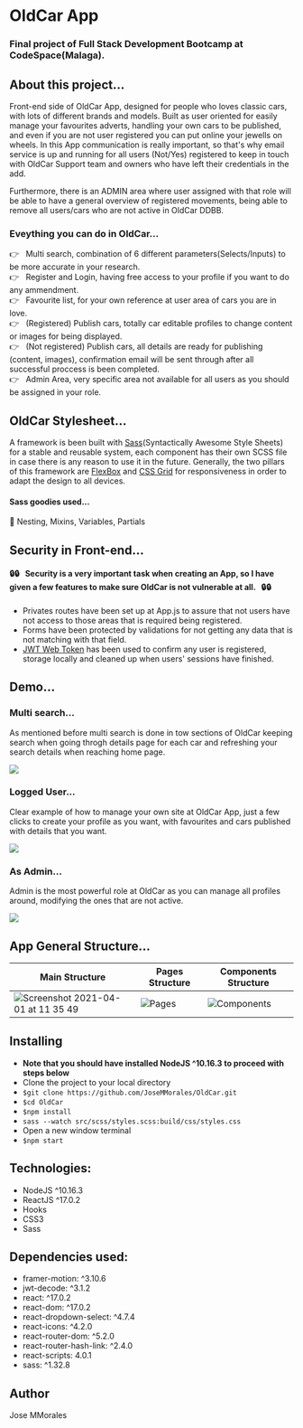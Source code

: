 # OldCar App 
### Final project of Full Stack Development Bootcamp at CodeSpace(Malaga).

## About this project...
Front-end side of OldCar App, designed for people who loves classic cars, with lots of different brands and models. Built as user oriented for easily manage your favourites adverts, handling your own cars to be published, and even if you are not user registered you can put online your jewells on wheels. In this App communication is really important, so that's why email service is up and running for all users (Not/Yes) registered to keep in touch with OldCar Support team and owners who have left their credentials in the add.

Furthermore, there is an ADMIN area where user assigned with that role will be able to have a general overview of registered movements, being able to remove all users/cars who are not active in OldCar DDBB.

### Eveything you can do in OldCar...   
:point_right: &nbsp; Multi search, combination of 6 different parameters(Selects/Inputs) to be more accurate in your research.<br />
:point_right: &nbsp; Register and Login, having free access to your profile if you want to do any ammendment.<br />
:point_right: &nbsp; Favourite list, for your own reference at user area of cars you are in love.<br />
:point_right: &nbsp; (Registered) Publish cars, totally car editable profiles to change content or images for being displayed.<br />
:point_right: &nbsp; (Not registered) Publish cars, all details are ready for publishing (content, images), confirmation email will be sent through after all successful proccess is been completed.<br />
:point_right: &nbsp; Admin Area, very specific area not available for all users as you should be assigned in your role.<br />

## OldCar Stylesheet... 
A framework is been built with [Sass](https://sass-lang.com/)(Syntactically Awesome Style Sheets) for a stable and reusable system, each component has their own SCSS file in case there is any reason to use it in the future. Generally, the two pillars of this framework are [FlexBox](https://developer.mozilla.org/en-US/docs/Web/CSS/CSS_Flexible_Box_Layout/Basic_Concepts_of_Flexbox) and [CSS Grid](https://developer.mozilla.org/en-US/docs/Web/CSS/CSS_Flexible_Box_Layout/Basic_Concepts_of_Flexbox) for responsiveness in order to adapt the design to all devices.

#### Sass goodies used...
:lollipop: Nesting, Mixins, Variables, Partials

## Security in Front-end...
#### :lock::lock: &nbsp; <b>Security is a very important task when creating an App, so I have given a few features to make sure OldCar is not vulnerable at all.</b> &nbsp; :lock::lock: <br /> 

* Privates routes have been set up at App.js to assure that not users have not access to those areas that is required being registered. <br/>
* Forms have been protected by validations for not getting any data that is not matching with that field.<br/> 
* [JWT Web Token](https://jwt.io/introduction) has been used to confirm any user is registered, storage locally and cleaned up when users' sessions have finished.

## Demo...
### Multi search...
As mentioned before multi search is done in tow sections of OldCar keeping search when going throgh details page for each car and refreshing your search details when reaching home page.

<img src="./public/gif/multiSearch.gif" />

### Logged User...
Clear example of how to manage your own site at OldCar App, just a few clicks to create your profile as you want, with favourites and cars published with details that you want.

<img src="./public/gif/user.gif" />

### As Admin...
Admin is the most powerful role at OldCar as you can manage all profiles around, modifying the ones that are not active.

<img src="./public/gif/admin.gif" />

## App General Structure...

<div align="center">

|**Main Structure**  | **Pages Structure** | **Components Structure** |
| ------------------ | ------------------- | ------------------------ |
| ![Screenshot 2021-04-01 at 11 35 49](https://user-images.githubusercontent.com/43299285/113274838-6c29b600-92de-11eb-9fe3-0d4bf3a64d05.png) | ![Pages](https://user-images.githubusercontent.com/43299285/113260104-29f87880-92ce-11eb-8917-46dc50268b2d.png) | ![Components](https://user-images.githubusercontent.com/43299285/113260144-35e43a80-92ce-11eb-9d32-49adec575247.png) |

</div>

## Installing
* **Note that you should have installed NodeJS ^10.16.3 to proceed with steps below**
* Clone the project to your local directory
* `$git clone https://github.com/JoseMMorales/OldCar.git`
* `$cd OldCar`
* `$npm install`
* `sass --watch src/scss/styles.scss:build/css/styles.css`
* Open a new window terminal
* `$npm start`

## Technologies: 
* NodeJS ^10.16.3
* ReactJS ^17.0.2
* Hooks
* CSS3
* Sass

## Dependencies used: 
* framer-motion: ^3.10.6
* jwt-decode: ^3.1.2
* react: ^17.0.2
* react-dom: ^17.0.2
* react-dropdown-select: ^4.7.4
* react-icons: ^4.2.0
* react-router-dom: ^5.2.0
* react-router-hash-link: ^2.4.0
* react-scripts: 4.0.1
* sass: ^1.32.8

## Author
Jose MMorales
